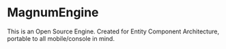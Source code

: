 # MagnumEngine
This is an Open Source Engine. Created for Entity Component Architecture, portable to all mobile/console in mind.
